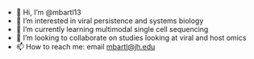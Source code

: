 - 👋 Hi, I’m @mbartl13
- 👀 I’m interested in viral persistence and systems biology
- 🌱 I’m currently learning multimodal single cell sequencing 
- 💞️ I’m looking to collaborate on studies looking at viral and host omics
- 📫 How to reach me: email mbartl@jh.edu 

<!---
mbartl13/mbartl13 is a ✨ special ✨ repository because its `README.md` (this file) appears on your GitHub profile.
You can click the Preview link to take a look at your changes.
--->
